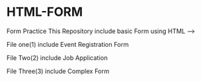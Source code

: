 # HTML-FORM
Form Practice 
This Repository include basic Form using HTML -->

File one(1) include Event Registration Form

File Two(2) include Job Application

File Three(3) include Complex Form

